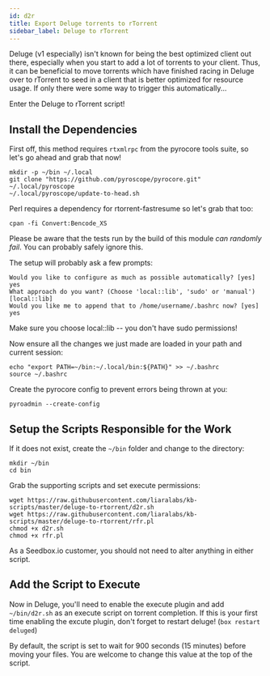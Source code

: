 ```yaml
---
id: d2r
title: Export Deluge torrents to rTorrent
sidebar_label: Deluge to rTorrent
---
```


Deluge (v1 especially) isn't known for being the best optimized client out there, especially when you start to add a lot of torrents to your client. Thus, it can be beneficial to move torrents which have finished racing in Deluge over to rTorrent to seed in a client that is better optimized for resource usage. If only there were some way to trigger this automatically...

Enter the Deluge to rTorrent script!

## Install the Dependencies

First off, this method requires `rtxmlrpc` from the pyrocore tools suite, so let's go ahead and grab that now!

```
mkdir -p ~/bin ~/.local
git clone "https://github.com/pyroscope/pyrocore.git" ~/.local/pyroscope
~/.local/pyroscope/update-to-head.sh
```

Perl requires a dependency for rtorrent-fastresume so let's grab that too:
```
cpan -fi Convert:Bencode_XS

```

Please be aware that the tests run by the build of this module *can randomly fail*. You can probably safely ignore this.

The setup will probably ask a few prompts:

```
Would you like to configure as much as possible automatically? [yes] yes
What approach do you want? (Choose 'local::lib', 'sudo' or 'manual')
[local::lib]
Would you like me to append that to /home/username/.bashrc now? [yes] yes
```

Make sure you choose local::lib -- you don't have sudo permissions!

Now ensure all the changes we just made are loaded in your path and current session:

```
echo "export PATH=~/bin:~/.local/bin:${PATH}" >> ~/.bashrc
source ~/.bashrc
```

Create the pyrocore config to prevent errors being thrown at you:

```
pyroadmin --create-config
```

## Setup the Scripts Responsible for the Work

If it does not exist, create the `~/bin` folder and change to the directory:

```
mkdir ~/bin
cd bin
```

Grab the supporting scripts and set execute permissions:

```
wget https://raw.githubusercontent.com/liaralabs/kb-scripts/master/deluge-to-rtorrent/d2r.sh
wget https://raw.githubusercontent.com/liaralabs/kb-scripts/master/deluge-to-rtorrent/rfr.pl
chmod +x d2r.sh
chmod +x rfr.pl
```

As a Seedbox.io customer, you should not need to alter anything in either script.

## Add the Script to Execute

Now in Deluge, you'll need to enable the execute plugin and add `~/bin/d2r.sh` as an execute script on torrent completion. If this is your first time enabling the excute plugin, don't forget to restart deluge! (`box restart deluged`)

By default, the script is set to wait for 900 seconds (15 minutes) before moving your files. You are welcome to change this value at the top of the script.
